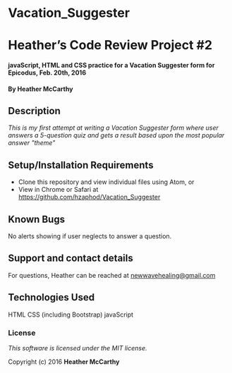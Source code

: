 # Vacation_Suggester

# Heather’s Code Review Project #2

#### javaScript, HTML and CSS practice for a Vacation Suggester form for Epicodus, Feb. 20th, 2016

#### By Heather McCarthy

## Description

_This is my first attempt at writing a Vacation Suggester form where user answers a 5-question quiz and gets a result based upon the most popular answer "theme"_

## Setup/Installation Requirements

* Clone this repository and view individual files using Atom, or
* View in Chrome or Safari at https://github.com/hzaphod/Vacation_Suggester

## Known Bugs

No alerts showing if user neglects to answer a question.

## Support and contact details

For questions, Heather can be reached at newwavehealing@gmail.com

## Technologies Used

HTML
CSS (including Bootstrap)
javaScript

### License

*This software is licensed under the MIT license.*

Copyright (c) 2016 **Heather McCarthy**
